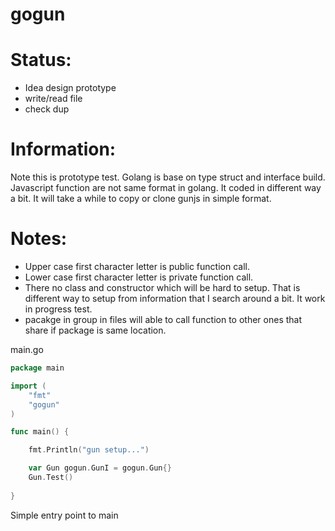 # gogun

# Status:
 * Idea design prototype
 * write/read file
 * check dup

# Information:
 Note this is prototype test. Golang is base on type struct and interface build. Javascript function are not same format in golang. It coded in different way a bit. It will take a while to copy or clone gunjs in simple format.

# Notes:
 * Upper case first character letter is public function call.
 * Lower case first character letter is private function call.
 * There no class and constructor which will be hard to setup. That is different way to setup from information that I search around a bit. It work in progress test.
 * pacakge in group in files will able to call function to other ones that share if package is same location.


main.go
```go
package main

import (
	"fmt"
	"gogun"
)

func main() {

    fmt.Println("gun setup...")

    var Gun gogun.GunI = gogun.Gun{}
    Gun.Test()
    
}
```
Simple entry point to main